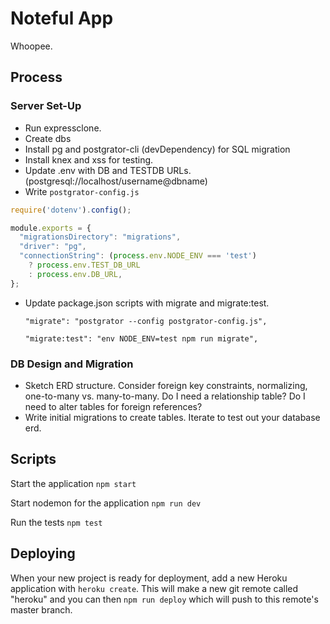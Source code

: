 # Noteful App

Whoopee.

## Process

### Server Set-Up

- Run expressclone.
- Create dbs
- Install pg and postgrator-cli (devDependency) for SQL migration
- Install knex and xss for testing.
- Update .env with DB and TESTDB URLs. (postgresql://localhost/username@dbname)
- Write `postgrator-config.js`

```javascript
require('dotenv').config();

module.exports = {
  "migrationsDirectory": "migrations",
  "driver": "pg",
  "connectionString": (process.env.NODE_ENV === 'test')
    ? process.env.TEST_DB_URL
    : process.env.DB_URL,
};
```

- Update package.json scripts with migrate and migrate:test.

    `"migrate": "postgrator --config postgrator-config.js",`

    `"migrate:test": "env NODE_ENV=test npm run migrate",`

### DB Design and Migration

- Sketch ERD structure. Consider foreign key constraints, normalizing, one-to-many vs. many-to-many. Do I need a relationship table? Do I need to alter tables for foreign references?
- Write initial migrations to create tables. Iterate to test out your database erd.

## Scripts

Start the application `npm start`

Start nodemon for the application `npm run dev`

Run the tests `npm test`

## Deploying

When your new project is ready for deployment, add a new Heroku application with `heroku create`. This will make a new git remote called "heroku" and you can then `npm run deploy` which will push to this remote's master branch.
